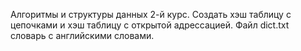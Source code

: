 Алгоритмы и структуры данных 2-й курс.
Создать хэш таблицу с цепочками и хэш таблицу с открытой адрессацией.
Файл dict.txt словарь с английскими словами.
